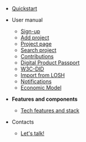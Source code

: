<!--
SPDX-License-Identifier: AGPL-3.0-or-later
Copyright (C) 2022-2023 Dyne.org foundation <foundation@dyne.org>.

This program is free software: you can redistribute it and/or modify
it under the terms of the GNU Affero General Public License as
published by the Free Software Foundation, either version 3 of the
License, or (at your option) any later version.

This program is distributed in the hope that it will be useful,
but WITHOUT ANY WARRANTY; without even the implied warranty of
MERCHANTABILITY or FITNESS FOR A PARTICULAR PURPOSE.  See the
GNU Affero General Public License for more details.

You should have received a copy of the GNU Affero General Public License
along with this program.  If not, see <https://www.gnu.org/licenses/>.
-->


- [Quickstart](/pages/user-manual/quickstart.md)

- User manual
  - [Sign-up](/pages/user-manual/sign-up.md)
  - [Add project](/pages/user-manual/add-project.md)
  - [Project page](/pages/user-manual/project-page.md)
  - [Search project](/pages/user-manual/search-project.md)
  - [Contributions](/pages/user-manual/contributions.md)
  - [Digital Product Passport](/pages/user-manual/dpp.md)
  - [W3C-DID](/pages/user-manual/did.md)
  - [Import from LOSH](/pages/user-manual/import-losh.md)
  - [Notifications](/pages/user-manual/notifications.md)
  - [Economic Model](/pages/user-manual/economic-model.md)

- **Features and components**
  - [Tech features and stack](/pages/components.md)

- Contacts
  - [Let's talk!](/pages/user-manual/contacts.md)

<!--- Comments here --->


 <!---- - **Back-end**
	- [Zenflows](/pages/zenflows.md)
	- [Zenswarm-storage](/pages/zenswarm-storage.md)
 [Fabchain](/pages/fabchain.md) 

	- [W3C-DID service](https://dyne.org/W3C-DID/)
  - **Front-end**
	- [Interfacer-GUI](/pages/interfacer-gui.md)
    - [Loshifacer](/pages/loshifacer.md) 

  - **Sub-modules**
	- [Zenflows-crypto](/pages/zenflows-crypto.md)
--->  